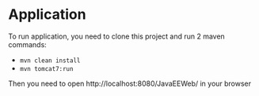 <h1>Application</h1>
To run application, you need to clone this project and run 2 maven commands:

* `mvn clean install`
* `mvn tomcat7:run`

Then you need to open http://localhost:8080/JavaEEWeb/ in your browser
